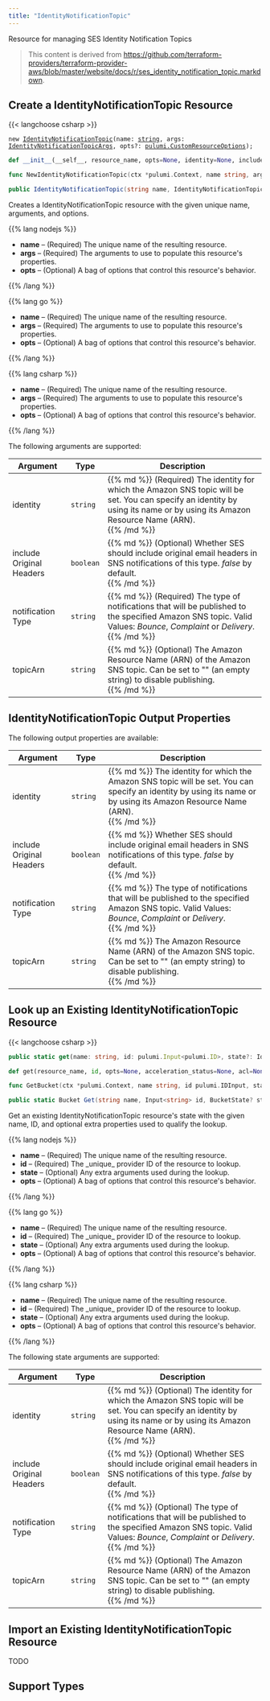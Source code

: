 ```yaml
---
title: "IdentityNotificationTopic"
---
```


<!-- WARNING: this file was generated by the Pulumi Terraform Bridge (tfgen) Tool. -->
<!-- Do not edit by hand unless you're certain you know what you are doing! -->

<style>
  table td p { margin-top: 0; margin-bottom: 0; }
</style>

Resource for managing SES Identity Notification Topics

> This content is derived from https://github.com/terraform-providers/terraform-provider-aws/blob/master/website/docs/r/ses_identity_notification_topic.markdown.


## Create a IdentityNotificationTopic Resource

{{< langchoose csharp >}}

<div class="highlight"><pre class="chroma"><code class="language-typescript" data-lang="typescript"><span class="k">new</span> <span class="nx"><a href=/docs/reference/pkg/nodejs/pulumi/aws/s3/#IdentityNotificationTopic>IdentityNotificationTopic</a></span><span class="p">(</span><span class="nx">name</span>: <span class="kt"><a href=https://developer.mozilla.org/en-US/docs/Web/JavaScript/Reference/Global_Objects/String>string</a></span><span class="p">,</span> <span class="nx">args</span>: <span class="kt"><a href=/docs/reference/pkg/nodejs/pulumi/aws/s3/#IdentityNotificationTopicArgs>IdentityNotificationTopicArgs</a></span><span class="p">,</span> <span class="nx">opts?</span>: <span class="kt"><a href=/docs/reference/pkg/nodejs/pulumi/pulumi/#CustomResourceOptions>pulumi.CustomResourceOptions</a></span><span class="p">);</span></code></pre></div>

```python
def __init__(__self__, resource_name, opts=None, identity=None, include_original_headers=None, notification_type=None, topic_arn=None, __props__=None)
```

```go
func NewIdentityNotificationTopic(ctx *pulumi.Context, name string, args *IdentityNotificationTopicArgs, opts ...pulumi.ResourceOption) (*IdentityNotificationTopic, error)

```

```csharp
public IdentityNotificationTopic(string name, IdentityNotificationTopicArgs args, CustomResourceOptions? options = null)

```

Creates a IdentityNotificationTopic resource with the given unique name, arguments, and options.

{{% lang nodejs %}}
<ul class="pl-10">
    <li><strong>name</strong> &ndash; (Required) The unique name of the resulting resource.</li>
    <li><strong>args</strong> &ndash; (Required) The arguments to use to populate this resource's properties.</li>
    <li><strong>opts</strong> &ndash; (Optional) A bag of options that control this resource's behavior.</li>
</ul>
{{% /lang %}}

{{% lang go %}}
<ul class="pl-10">
    <li><strong>name</strong> &ndash; (Required) The unique name of the resulting resource.</li>
    <li><strong>args</strong> &ndash; (Required) The arguments to use to populate this resource's properties.</li>
    <li><strong>opts</strong> &ndash; (Optional) A bag of options that control this resource's behavior.</li>
</ul>
{{% /lang %}}

{{% lang csharp %}}
<ul class="pl-10">
    <li><strong>name</strong> &ndash; (Required) The unique name of the resulting resource.</li>
    <li><strong>args</strong> &ndash; (Required) The arguments to use to populate this resource's properties.</li>
    <li><strong>opts</strong> &ndash; (Optional) A bag of options that control this resource's behavior.</li>
</ul>
{{% /lang %}}

The following arguments are supported:

<table class="ml-6">
    <thead>
        <tr>
            <th>Argument</th>
            <th>Type</th>
            <th>Description</th>
        </tr>
    </thead>
    <tbody>
        <tr>
            <td class="align-top">identity</td>
            <td class="align-top"><code>string</code></td>
            <td class="align-top">{{% md %}}
(Required) The identity for which the Amazon SNS topic will be set. You can specify an identity by using its name or by using its Amazon Resource Name (ARN).

{{% /md %}}</td>
        </tr>
        <tr>
            <td class="align-top">include<wbr>Original<wbr>Headers</td>
            <td class="align-top"><code>boolean</code></td>
            <td class="align-top">{{% md %}}
(Optional) Whether SES should include original email headers in SNS notifications of this type. *false* by default.

{{% /md %}}</td>
        </tr>
        <tr>
            <td class="align-top">notification<wbr>Type</td>
            <td class="align-top"><code>string</code></td>
            <td class="align-top">{{% md %}}
(Required) The type of notifications that will be published to the specified Amazon SNS topic. Valid Values: *Bounce*, *Complaint* or *Delivery*.

{{% /md %}}</td>
        </tr>
        <tr>
            <td class="align-top">topic<wbr>Arn</td>
            <td class="align-top"><code>string</code></td>
            <td class="align-top">{{% md %}}
(Optional) The Amazon Resource Name (ARN) of the Amazon SNS topic. Can be set to "" (an empty string) to disable publishing.

{{% /md %}}</td>
        </tr>
    </tbody>
</table>

## IdentityNotificationTopic Output Properties

The following output properties are available:

<table class="ml-6">
    <thead>
        <tr>
            <th>Argument</th>
            <th>Type</th>
            <th>Description</th>
        </tr>
    </thead>
    <tbody>
        <tr>
            <td class="align-top">identity</td>
            <td class="align-top"><code>string</code></td>
            <td class="align-top">{{% md %}}
The identity for which the Amazon SNS topic will be set. You can specify an identity by using its name or by using its Amazon Resource Name (ARN).

{{% /md %}}</td>
        </tr>
        <tr>
            <td class="align-top">include<wbr>Original<wbr>Headers</td>
            <td class="align-top"><code>boolean</code></td>
            <td class="align-top">{{% md %}}
Whether SES should include original email headers in SNS notifications of this type. *false* by default.

{{% /md %}}</td>
        </tr>
        <tr>
            <td class="align-top">notification<wbr>Type</td>
            <td class="align-top"><code>string</code></td>
            <td class="align-top">{{% md %}}
The type of notifications that will be published to the specified Amazon SNS topic. Valid Values: *Bounce*, *Complaint* or *Delivery*.

{{% /md %}}</td>
        </tr>
        <tr>
            <td class="align-top">topic<wbr>Arn</td>
            <td class="align-top"><code>string</code></td>
            <td class="align-top">{{% md %}}
The Amazon Resource Name (ARN) of the Amazon SNS topic. Can be set to "" (an empty string) to disable publishing.

{{% /md %}}</td>
        </tr>
    </tbody>
</table>

## Look up an Existing IdentityNotificationTopic Resource

{{< langchoose csharp >}}

```typescript
public static get(name: string, id: pulumi.Input<pulumi.ID>, state?: IdentityNotificationTopicState, opts?: pulumi.CustomResourceOptions): IdentityNotificationTopic;
```

```python
def get(resource_name, id, opts=None, acceleration_status=None, acl=None, arn=None, bucket=None, bucket_domain_name=None, bucket_prefix=None, bucket_regional_domain_name=None, cors_rules=None, force_destroy=None, hosted_zone_id=None, lifecycle_rules=None, loggings=None, object_lock_configuration=None, policy=None, region=None, replication_configuration=None, request_payer=None, server_side_encryption_configuration=None, tags=None, versioning=None, website=None, website_domain=None, website_endpoint=None)
```

```go
func GetBucket(ctx *pulumi.Context, name string, id pulumi.IDInput, state *BucketState, opts ...pulumi.ResourceOption) (*Bucket, error)
```

```csharp
public static Bucket Get(string name, Input<string> id, BucketState? state = null, CustomResourceOptions? options = null);
```

Get an existing IdentityNotificationTopic resource's state with the given name, ID, and optional extra
properties used to qualify the lookup.

{{% lang nodejs %}}
<ul class="pl-10">
    <li><strong>name</strong> &ndash; (Required) The unique name of the resulting resource.</li>
    <li><strong>id</strong> &ndash; (Required) The _unique_ provider ID of the resource to lookup.</li>
    <li><strong>state</strong> &ndash; (Optional) Any extra arguments used during the lookup.</li>
    <li><strong>opts</strong> &ndash; (Optional) A bag of options that control this resource's behavior.</li>
</ul>
{{% /lang %}}

{{% lang go %}}
<ul class="pl-10">
    <li><strong>name</strong> &ndash; (Required) The unique name of the resulting resource.</li>
    <li><strong>id</strong> &ndash; (Required) The _unique_ provider ID of the resource to lookup.</li>
    <li><strong>state</strong> &ndash; (Optional) Any extra arguments used during the lookup.</li>
    <li><strong>opts</strong> &ndash; (Optional) A bag of options that control this resource's behavior.</li>
</ul>
{{% /lang %}}

{{% lang csharp %}}
<ul class="pl-10">
    <li><strong>name</strong> &ndash; (Required) The unique name of the resulting resource.</li>
    <li><strong>id</strong> &ndash; (Required) The _unique_ provider ID of the resource to lookup.</li>
    <li><strong>state</strong> &ndash; (Optional) Any extra arguments used during the lookup.</li>
    <li><strong>opts</strong> &ndash; (Optional) A bag of options that control this resource's behavior.</li>
</ul>
{{% /lang %}}

The following state arguments are supported:

<table class="ml-6">
    <thead>
        <tr>
            <th>Argument</th>
            <th>Type</th>
            <th>Description</th>
        </tr>
    </thead>
    <tbody>
        <tr>
            <td class="align-top">identity</td>
            <td class="align-top"><code>string</code></td>
            <td class="align-top">{{% md %}}
(Optional) The identity for which the Amazon SNS topic will be set. You can specify an identity by using its name or by using its Amazon Resource Name (ARN).

{{% /md %}}</td>
        </tr>
        <tr>
            <td class="align-top">include<wbr>Original<wbr>Headers</td>
            <td class="align-top"><code>boolean</code></td>
            <td class="align-top">{{% md %}}
(Optional) Whether SES should include original email headers in SNS notifications of this type. *false* by default.

{{% /md %}}</td>
        </tr>
        <tr>
            <td class="align-top">notification<wbr>Type</td>
            <td class="align-top"><code>string</code></td>
            <td class="align-top">{{% md %}}
(Optional) The type of notifications that will be published to the specified Amazon SNS topic. Valid Values: *Bounce*, *Complaint* or *Delivery*.

{{% /md %}}</td>
        </tr>
        <tr>
            <td class="align-top">topic<wbr>Arn</td>
            <td class="align-top"><code>string</code></td>
            <td class="align-top">{{% md %}}
(Optional) The Amazon Resource Name (ARN) of the Amazon SNS topic. Can be set to "" (an empty string) to disable publishing.

{{% /md %}}</td>
        </tr>
    </tbody>
</table>

## Import an Existing IdentityNotificationTopic Resource

TODO

## Support Types

